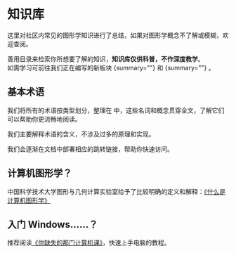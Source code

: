 # 知识库

这里对社区内常见的图形学知识进行了总结，如果对图形学概念不了解或模糊，欢迎查阅。

善用目录来检索你所想要了解的知识，**知识库仅供科普，不作深度教学**。  
如需学习可前往我们正在编写的新板块 [](shaderTutorial.md){summary=""} 和 [](resourceTutorial.md){summary=""} 。

## 基本术语

我们将所有的术语按类型划分，整理在 [](terms.md) 中，这些名词和概念贯穿全文，了解它们可以帮助你更流畅地阅读。

我们主要解释术语的含义，不涉及过多的原理和实现。

我们会逐渐在文档中部署相应的跳转链接，帮助你快速访问。

## 计算机图形学？

中国科学技术大学图形与几何计算实验室给予了比较明确的定义和解释：[《什么是计算机图形学》](http://staff.ustc.edu.cn/~lgliu/Resources/CG/What_is_CG.htm)

## 入门 Windows……？

推荐阅读[《你缺失的那门计算机课》](https://www.criwits.top/missing/)，快速上手电脑的教程。
